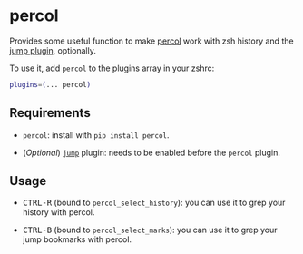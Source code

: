# percol

Provides some useful function to make [percol](https://ghproxy.com/https://github.com/mooz/percol) work with zsh history and
the [jump plugin](https://ghproxy.com/https://github.com/ohmyzsh/ohmyzsh/tree/master/plugins/jump), optionally.

To use it, add `percol` to the plugins array in your zshrc:

```zsh
plugins=(... percol)
```

## Requirements

- `percol`: install with `pip install percol`.

- (_Optional_) [`jump`](https://ghproxy.com/https://github.com/ohmyzsh/ohmyzsh/tree/master/plugins/jump) plugin: needs to be
  enabled before the `percol` plugin.

## Usage

- <kbd>CTRL-R</kbd> (bound to `percol_select_history`): you can use it to grep your history with percol.

- <kbd>CTRL-B</kbd> (bound to `percol_select_marks`): you can use it to grep your jump bookmarks with percol.
